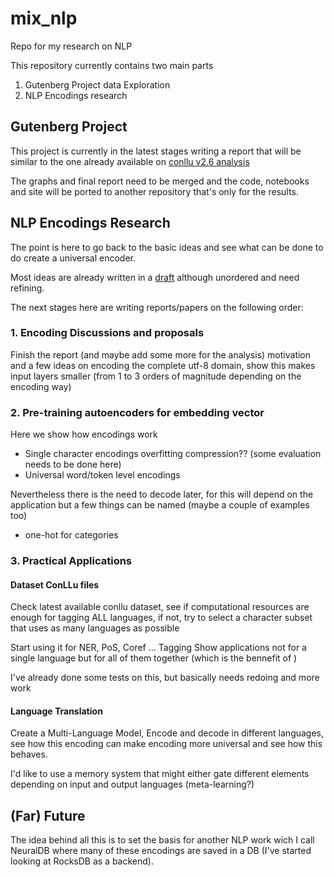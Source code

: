# mix_nlp
Repo for my research on NLP

This repository currently contains two main parts

1. Gutenberg Project data Exploration
2. NLP Encodings research

## Gutenberg Project

This project is currently in the latest stages writing a report that will be similar to the one already available on [conllu v2.6 analysis](https://leomrocha.github.io/2020-06-22-ud_conllu_v2.6_analysis/)

The graphs and final report need to be merged and the code, notebooks and site will be ported to another repository that's only for the results.

## NLP Encodings Research

The point is here to go back to the basic ideas and see what can be done to do create a universal encoder.

Most ideas are already written in a [draft](https://github.com/leomrocha/mix_nlp/blob/master/utf8/notebooks/DRAFT-V2-reorder-paper.ipynb) although unordered and need refining.

The next stages here are writing reports/papers on the following order:

### 1. Encoding Discussions and proposals
Finish the report (and maybe add some more for the analysis) motivation and a few ideas on encoding the complete utf-8 domain, show this makes input layers smaller (from 1 to 3 orders of magnitude depending on the encoding way)

### 2. Pre-training autoencoders for embedding vector 

Here we show how encodings work

  * Single character encodings overfitting compression?? (some evaluation needs to be done here)
  * Universal word/token level encodings 

Nevertheless there is the need to decode later, for this will depend on the application but a few things can be named (maybe a couple of examples too)
  - one-hot for categories

### 3. Practical Applications


#### Dataset ConLLu files

Check latest available conllu dataset, see if computational resources are enough for tagging ALL languages, if not, try to select a character subset that uses as many languages as possible

Start using it for NER, PoS, Coref ... Tagging
Show applications not for a single language but for all of them together (which is the bennefit of )


I've already done some tests on this, but basically needs redoing and more work


#### Language Translation

Create a Multi-Language Model, Encode and decode in different languages, see how this encoding can make encoding more universal and see how this behaves.

I'd like to use a memory system that might either gate different elements depending on input and output languages (meta-learning?)


## (Far) Future

The idea behind all this is to set the basis for another NLP work wich I call NeuralDB where many of these encodings are saved in a DB (I've started looking at RocksDB as a backend).

